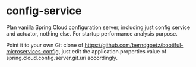 # config-service

Plan vanilla Spring Cloud configuration server, including just config service and actuator, nothing else. For startup performance analysis purpose.

Point it to your own Git clone of https://github.com/berndgoetz/bootiful-microservices-config, just edit the application.properties value of spring.cloud.config.server.git.uri accordingly.
